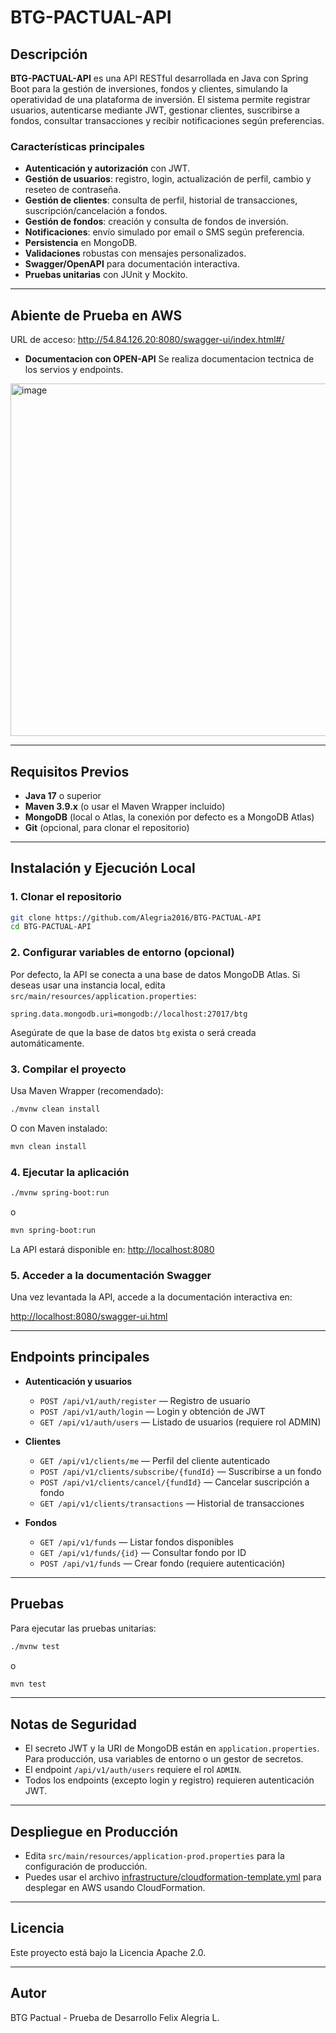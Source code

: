 # BTG-PACTUAL-API

## Descripción

**BTG-PACTUAL-API** es una API RESTful desarrollada en Java con Spring Boot para la gestión de inversiones, fondos y clientes, simulando la operatividad de una plataforma de inversión. El sistema permite registrar usuarios, autenticarse mediante JWT, gestionar clientes, suscribirse a fondos, consultar transacciones y recibir notificaciones según preferencias.

### Características principales

- **Autenticación y autorización** con JWT.
- **Gestión de usuarios**: registro, login, actualización de perfil, cambio y reseteo de contraseña.
- **Gestión de clientes**: consulta de perfil, historial de transacciones, suscripción/cancelación a fondos.
- **Gestión de fondos**: creación y consulta de fondos de inversión.
- **Notificaciones**: envío simulado por email o SMS según preferencia.
- **Persistencia** en MongoDB.
- **Validaciones** robustas con mensajes personalizados.
- **Swagger/OpenAPI** para documentación interactiva.
- **Pruebas unitarias** con JUnit y Mockito.

---
## Abiente de Prueba en AWS
URL de acceso: http://54.84.126.20:8080/swagger-ui/index.html#/ 
- **Documentacion con OPEN-API** Se realiza documentacion tectnica de los servios y endpoints.

<img width="1352" height="564" alt="image" src="https://github.com/user-attachments/assets/4cf7a238-e7b7-4ba0-8629-c14ea4339097" />

---

## Requisitos Previos

- **Java 17** o superior
- **Maven 3.9.x** (o usar el Maven Wrapper incluido)
- **MongoDB** (local o Atlas, la conexión por defecto es a MongoDB Atlas)
- **Git** (opcional, para clonar el repositorio)

---

## Instalación y Ejecución Local

### 1. Clonar el repositorio

```sh
git clone https://github.com/Alegria2016/BTG-PACTUAL-API
cd BTG-PACTUAL-API
```

### 2. Configurar variables de entorno (opcional)

Por defecto, la API se conecta a una base de datos MongoDB Atlas. Si deseas usar una instancia local, edita `src/main/resources/application.properties`:

```properties
spring.data.mongodb.uri=mongodb://localhost:27017/btg
```

Asegúrate de que la base de datos `btg` exista o será creada automáticamente.

### 3. Compilar el proyecto

Usa Maven Wrapper (recomendado):

```sh
./mvnw clean install
```

O con Maven instalado:

```sh
mvn clean install
```

### 4. Ejecutar la aplicación

```sh
./mvnw spring-boot:run
```
o
```sh
mvn spring-boot:run
```

La API estará disponible en: [http://localhost:8080](http://localhost:8080)

### 5. Acceder a la documentación Swagger

Una vez levantada la API, accede a la documentación interactiva en:

[http://localhost:8080/swagger-ui.html](http://localhost:8080/swagger-ui.html)

---

## Endpoints principales

- **Autenticación y usuarios**
  - `POST /api/v1/auth/register` — Registro de usuario
  - `POST /api/v1/auth/login` — Login y obtención de JWT
  - `GET /api/v1/auth/users` — Listado de usuarios (requiere rol ADMIN)

- **Clientes**
  - `GET /api/v1/clients/me` — Perfil del cliente autenticado
  - `POST /api/v1/clients/subscribe/{fundId}` — Suscribirse a un fondo
  - `POST /api/v1/clients/cancel/{fundId}` — Cancelar suscripción a fondo
  - `GET /api/v1/clients/transactions` — Historial de transacciones

- **Fondos**
  - `GET /api/v1/funds` — Listar fondos disponibles
  - `GET /api/v1/funds/{id}` — Consultar fondo por ID
  - `POST /api/v1/funds` — Crear fondo (requiere autenticación)

---

## Pruebas

Para ejecutar las pruebas unitarias:

```sh
./mvnw test
```
o
```sh
mvn test
```

---

## Notas de Seguridad

- El secreto JWT y la URI de MongoDB están en `application.properties`. Para producción, usa variables de entorno o un gestor de secretos.
- El endpoint `/api/v1/auth/users` requiere el rol `ADMIN`.
- Todos los endpoints (excepto login y registro) requieren autenticación JWT.

---

## Despliegue en Producción

- Edita `src/main/resources/application-prod.properties` para la configuración de producción.
- Puedes usar el archivo [infrastructure/cloudformation-template.yml](infrastructure/cloudformation-template.yml) para desplegar en AWS usando CloudFormation.

---

## Licencia

Este proyecto está bajo la Licencia Apache 2.0.

---

## Autor

BTG Pactual - Prueba de Desarrollo Felix Alegria L.
